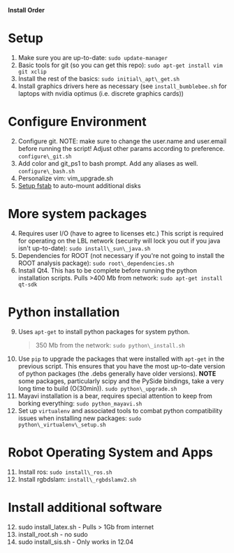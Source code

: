 **Install Order**

# Setup
1. Make sure you are up-to-date: `sudo update-manager`
1. Basic tools for git (so you can get this repo):
   `sudo apt-get install vim git xclip`
1. Install the rest of the basics: `sudo initial\_apt\_get.sh`
1. Install graphics drivers here as necessary (see `install_bumblebee.sh` for 
   laptops with nvidia optimus (i.e. discrete graphics cards))
# Configure Environment
2. Configure git. NOTE: make sure to change the user.name and user.email before
   running the script! Adjust other params according to preference.
   `configure\_git.sh`
3. Add color and git\_ps1 to bash prompt. Add any aliases as well.
   `configure\_bash.sh`
14. Personalize vim: vim\_upgrade.sh
15. [Setup fstab](https://gist.github.com/rossbar/c7bb5c6e0f18631b30fe) to
    auto-mount additional disks
# More system packages
<!-- Requires some user input - required for LBL network -->
4. Requires user I/O (have to agree to licenses etc.) This script is required 
   for operating on the LBL network (security will lock you out if you java 
   isn't up-to-date):
   `sudo install\_sun\_java.sh`
6. Dependencies for ROOT (not necessary if you're not going to install the
   ROOT analysis package):
   `sudo root\_dependencies.sh`
8. Install Qt4. This has to be complete before running the python installation
   scripts. Pulls >400 Mb from network:
   `sudo apt-get install qt-sdk`
# Python installation
9. Uses `apt-get` to install python packages for system python.
   >350 Mb from the network:
   `sudo python\_install.sh`
10. Use `pip` to upgrade the packages that were installed with `apt-get` in
    the previous script. This ensures that you have the most up-to-date version
    of python packages (the .debs generally have older versions).
    **NOTE** some packages, particularly scipy and the PySide bindings, take a
    very long time to build (O(30min)).
    `sudo python\_upgrade.sh`
10. Mayavi installation is a bear, requires special attention to keep from
    borking everything:
    `sudo python_mayavi.sh`
10. Set up `virtualenv` and associated tools to combat python compatibility 
    issues when installing new packages:
    `sudo python\_virtualenv\_setup.sh`
# Robot Operating System and Apps
11. Install ros: `sudo install\_ros.sh`
11. Install rgbdslam: `install\_rgbdslamv2.sh`
# Install additional software
12. sudo install\_latex.sh - Pulls > 1Gb from internet
13. install\_root.sh - no sudo
13. sudo install\_sis.sh - Only works in 12.04
